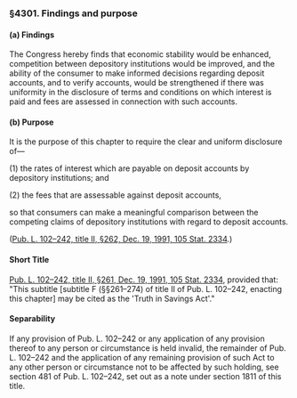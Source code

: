 ### §4301. Findings and purpose ###

[]()

#### (a) Findings ####

The Congress hereby finds that economic stability would be enhanced, competition between depository institutions would be improved, and the ability of the consumer to make informed decisions regarding deposit accounts, and to verify accounts, would be strengthened if there was uniformity in the disclosure of terms and conditions on which interest is paid and fees are assessed in connection with such accounts.

[]()

#### (b) Purpose ####

It is the purpose of this chapter to require the clear and uniform disclosure of—

[]()

(1) the rates of interest which are payable on deposit accounts by depository institutions; and

[]()

(2) the fees that are assessable against deposit accounts,

so that consumers can make a meaningful comparison between the competing claims of depository institutions with regard to deposit accounts.

([Pub. L. 102–242, title II, §262, Dec. 19, 1991, 105 Stat. 2334](/statviewer.htm?volume=105&page=2334).)

#### Short Title ####

[Pub. L. 102–242, title II, §261, Dec. 19, 1991, 105 Stat. 2334](/statviewer.htm?volume=105&page=2334), provided that: "This subtitle [subtitle F (§§261–274) of title II of Pub. L. 102–242, enacting this chapter] may be cited as the 'Truth in Savings Act'."

#### Separability ####

If any provision of Pub. L. 102–242 or any application of any provision thereof to any person or circumstance is held invalid, the remainder of Pub. L. 102–242 and the application of any remaining provision of such Act to any other person or circumstance not to be affected by such holding, see section 481 of Pub. L. 102–242, set out as a note under section 1811 of this title.